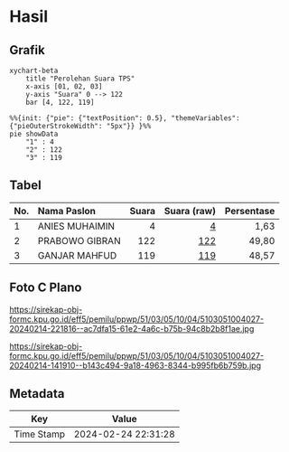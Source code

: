# Hasil

## Grafik

```mermaid
xychart-beta
    title "Perolehan Suara TPS"
    x-axis [01, 02, 03]
    y-axis "Suara" 0 --> 122
    bar [4, 122, 119]
```

```mermaid
%%{init: {"pie": {"textPosition": 0.5}, "themeVariables": {"pieOuterStrokeWidth": "5px"}} }%%
pie showData
    "1" : 4
    "2" : 122
    "3" : 119
```

## Tabel

| No. | Nama Paslon    | Suara | Suara (raw) | Persentase |
|:--- |:-------------- | -----:| -----------:| ----------:|
| 1   | ANIES MUHAIMIN | 4     | [4][p-1]    | 1,63       |
| 2   | PRABOWO GIBRAN | 122   | [122][p-2]  | 49,80      |
| 3   | GANJAR MAHFUD  | 119   | [119][p-3]  | 48,57      |


[p-1]: https://github.com/gigit-pemilu/pemilu-2024-51-bali/blob/main/pilpres/hitung-suara/sub/51-bali/sub/03-badung/sub/05-kuta-selatan/sub/1004-benoa/sub/027-tps/sub/paslon-1.txt
[p-2]: https://github.com/gigit-pemilu/pemilu-2024-51-bali/blob/main/pilpres/hitung-suara/sub/51-bali/sub/03-badung/sub/05-kuta-selatan/sub/1004-benoa/sub/027-tps/sub/paslon-2.txt
[p-3]: https://github.com/gigit-pemilu/pemilu-2024-51-bali/blob/main/pilpres/hitung-suara/sub/51-bali/sub/03-badung/sub/05-kuta-selatan/sub/1004-benoa/sub/027-tps/sub/paslon-3.txt

## Foto C Plano

https://sirekap-obj-formc.kpu.go.id/eff5/pemilu/ppwp/51/03/05/10/04/5103051004027-20240214-221816--ac7dfa15-61e2-4a6c-b75b-94c8b2b8f1ae.jpg

https://sirekap-obj-formc.kpu.go.id/eff5/pemilu/ppwp/51/03/05/10/04/5103051004027-20240214-141910--b143c494-9a18-4963-8344-b995fb6b759b.jpg


## Metadata

| Key        | Value               |
| ---------- | ------------------- |
| Time Stamp | 2024-02-24 22:31:28 |




